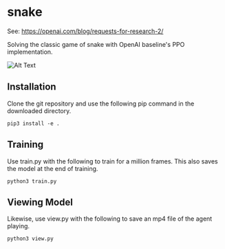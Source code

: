 # snake
See: https://openai.com/blog/requests-for-research-2/

Solving the classic game of snake with OpenAI baseline's PPO implementation.

![Alt Text](./snake.gif)

## Installation

Clone the git repository and use the following pip command in the downloaded directory.

```
pip3 install -e .
```

## Training

Use train.py with the following to train for a million frames. This also saves the model at the end of training.

```
python3 train.py
```

## Viewing Model

Likewise, use view.py with the following to save an mp4 file of the agent playing.

```
python3 view.py
```
